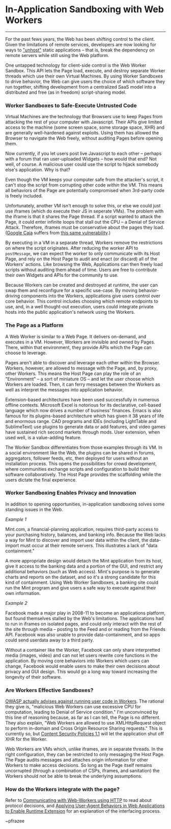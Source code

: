 # In-Application Sandboxing with Web Workers

---

For the past fews years, the Web has been shifting control to the client. Given the limitations of remote services, developers are now looking for ways to ["unhost"](https://unhosted.org/) static applications &ndash; that is, break the dependency on remote servers while still using the Web platform.

One untapped technology for client-side control is the Web Worker Sandbox. This API lets the Page load, execute, and destroy separate Worker threads which use their own Virtual Machines. By using Worker Sandboxes to drive behavior, the Web can give users the choice of which software they run together, shifting development from a centralized SaaS model into a distributed and free (as in freedom) script-sharing model.

### Worker Sandboxes to Safe-Execute Untrusted Code

Virtual Machines are the technology that Browsers use to keep Pages from attacking the rest of your computer with Javascript. Their APIs give limited access to the machine (some screen space, some storage space, XHR) and are generally well-hardened against exploits. Using them has allowed the Browser to navigate the Web freely, without auditing Pages before opening them.

Now currently, if you let users post live Javascript to each other &ndash; perhaps with a forum that ran user-uploaded Widgets &ndash; how would that end? Not well, of course. A malicious user could use the script to hijack somebody else's application. Why is that?

Even though the VM keeps your computer safe from the attacker's script, it can't stop the script from corrupting other code *within* the VM. This means all behaviors of the Page are potentially compromised when 3rd-party code is freely included.

Unfortunately, another VM isn't enough to solve this, or else we could just use iframes (which do execute their JS in seperate VMs). The problem with the iframe is that it shares the Page thread. If a script wanted to attack the Page, it could enter infinite loops that stall out the CPU &ndash; a Denial of Service Attack. Therefore, iframes must be conservative about the pages they load. ([Google Caja](https://code.google.com/p/google-caja/) suffers from [this same vulnerability](https://groups.google.com/forum/#!topic/google-caja-discuss/RAi-hHiClRA).)

By executing in a VM in a separate thread, Workers remove the restrictions on where the script originates. After reducing the worker API to `postMessage`, we can expect the worker to only communicate with its Host Page, and rely on the Host Page to audit and enact (or discard) all of the Workers' actions. Like browsing the Web, Applications can then freely load scripts without auditing them ahead of time. Users are free to contribute their own Widgets and APIs for the community to use.

Because Workers can be created and destroyed at runtime, the user can swap them and reconfigure for a specific use-case. By moving behavior-driving components into the Workers, applications give users control over core behavior. This control includes choosing which remote endpoints to use, and, in a well thought-out execution, users could integrate private hosts into the public application's network using the Workers.

### The Page as a Platform

A Web Worker is similar to a Web Page. It delivers on-demand, and executes in a VM. However, Workers are invisible and owned by Pages. There, within that environment, they provide APIs which the Page can choose to leverage.

Pages aren't able to discover and leverage each other within the Browser. Workers, however, are allowed to message with the Page, and, by proxy, other Workers. This means the Host Page can play the role of an "Environment" &ndash; a sort of miniature OS &ndash; and let the user choose which Workers are loaded. Then, it can ferry messages between the Workers as well as interpret the messages into application behavior.

Extension-based architectures have been used successfully in numerous offline contexts. Microsoft Excel is notorious for its declarative, cell-based language which now drives a number of business' finances. Emacs is also famous for its plugins-based architecture which has given it 38 years of life and enormous range. CAD programs and IDEs (including LightTable and SublimeText) use plugins to generate data or add features, and video games have sustained rich second markets through mods. User extension, when used well, is a value-adding feature.

The Worker Sandbox differentiates from those examples through its VM. In a social environment like the Web, the plugins can be shared in forums, aggregators, follower feeds, etc, then deployed for users without an installation process. This opens the possibilities for crowd development, where communities exchange scripts and configuration to build their software collaboratively. The Host Page provides the scaffolding while the users dictate the final experience.

### Worker Sandboxing Enables Privacy and Innovation

In addition to opening opportunities, in-application sandboxing solves some standing issues in the Web.

*Example 1*

Mint.com, a financial-planning application, requires third-party access to your purchasing history, balances, and banking info. Because the Web lacks a way for Mint to discover and import user data within the client, the data-import must occur at their remote servers. This illustrates a lack of "data containment."

A more appropriate design would detach the Mint application from its host, give it access to the banking data and a portion of the GUI, and restrict any additional behaviors (such as Web access). Mint's purpose is to generate charts and reports on the dataset, and so it's a strong candidate for this kind of containment. Using Web Worker Sandboxes, a banking site could run the Mint program and give users a safe way to execute against their own information.

*Example 2*

Facebook made a major play in 2008-11 to become an applications platform, but found themselves stalled by the Web's limitations. The applications had to run in iframes on isolated pages, and could only interact with the rest of the site through media &ndash; posting to the Feed and or reading from the Friends API. Facebook was also unable to provide data-containment, and so apps could send userdata away to a third party.

Without a container like the Worker, Facebook can only share interpretted media (images, video) and can not let users rewrite core functions in the application. By moving core behaviors into Workers which users can change, Facebook would enable users to make their own decisions about privacy and GUI design. This would go a long way toward increasing the longevity of their software.

### Are Workers Effective Sandboxes?

[OWASP actually advises against running user code in Workers](https://www.owasp.org/index.php/HTML5_Security_Cheat_Sheet#Web_Workers). The rational they give is, "malicious Web Workers can use excessive CPU for computation, leading to Denial of Service condition." I'm unconvinced by this line of reasoning because, as far as I can tell, the Page is no different. They also explain, "Web Workers are allowed to use XMLHttpRequest object to perform in-domain and Cross Origin Resource Sharing requests." This is currently so, but [Content Security Policies 1.1](http://www.w3.org/TR/CSP11/#processing-model) will let the application shut off XHR for the Worker.

Web Workers are VMs which, unlike iframes, are in separate threads. In the right configuration, they can be restricted to only messaging the Host Page. The Page audits messages and attaches origin information for other Workers to make access decisions. So long as the Page itself remains uncorrupted (through a combination of CSPs, iframes, and sanitation) the Workers should not be able to break the underlying assumptions.

### How do the Workers integrate with the page?

Refer to [Communicating with Web-Workers using HTTP](#docs/communicating-with-web-workers-using-http.md) to read about protocol decisions, and [Applying User-Agent Behaviors in Web Applications to Enable Runtime Extension](#docs/applying-user-agent-behaviors.md) for an explanation of the interfacing process.

~pfrazee

